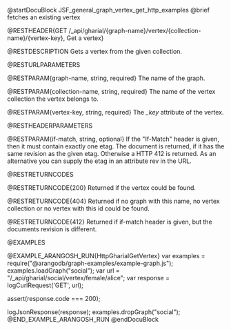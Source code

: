 
@startDocuBlock JSF_general_graph_vertex_get_http_examples
@brief fetches an existing vertex

@RESTHEADER{GET /_api/gharial/{graph-name}/vertex/{collection-name}/{vertex-key}, Get a vertex}

@RESTDESCRIPTION
Gets a vertex from the given collection.

@RESTURLPARAMETERS

@RESTPARAM{graph-name, string, required}
The name of the graph.

@RESTPARAM{collection-name, string, required} 
The name of the vertex collection the vertex belongs to.

@RESTPARAM{vertex-key, string, required} 
The *_key* attribute of the vertex.

@RESTHEADERPARAMETERS

@RESTPARAM{if-match, string, optional}
If the "If-Match" header is given, then it must contain exactly one etag. The document is returned,
if it has the same revision as the given etag. Otherwise a HTTP 412 is returned. As an alternative
you can supply the etag in an attribute rev in the URL.

@RESTRETURNCODES

@RESTRETURNCODE{200}
Returned if the vertex could be found.

@RESTRETURNCODE{404}
Returned if no graph with this name, no vertex collection or no vertex with this id could be found.

@RESTRETURNCODE{412}
Returned if if-match header is given, but the documents revision is different.

@EXAMPLES

@EXAMPLE_ARANGOSH_RUN{HttpGharialGetVertex}
  var examples = require("@arangodb/graph-examples/example-graph.js");
  examples.loadGraph("social");
  var url = "/_api/gharial/social/vertex/female/alice";
  var response = logCurlRequest('GET', url);

  assert(response.code === 200);

  logJsonResponse(response);
  examples.dropGraph("social");
@END_EXAMPLE_ARANGOSH_RUN
@endDocuBlock
